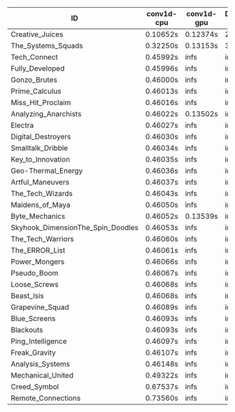 |ID|conv1d-cpu|conv1d-gpu|DWSPConv2D-gpu|gemm-gpu|avg|
|-|-|-|-|-|-|
|Creative_Juices|0.10652s|0.12374s|2.82132s|1.75192s|1.20088s|
|The_Systems_Squads|0.32250s|0.13153s|3.03836s|4.39623s|1.97215s|
|Tech_Connect|0.45992s|infs|infs|4.39996s|infs|
|Fully_Developed|0.45996s|infs|infs|4.41297s|infs|
|Gonzo_Brutes|0.46000s|infs|infs|4.40495s|infs|
|Prime_Calculus|0.46013s|infs|infs|4.42286s|infs|
|Miss_Hit_Proclaim|0.46016s|infs|infs|4.37695s|infs|
|Analyzing_Anarchists|0.46022s|0.13502s|infs|4.39792s|infs|
|Electra|0.46027s|infs|infs|4.39421s|infs|
|Digital_Destroyers|0.46030s|infs|infs|4.39780s|infs|
|Smalltalk_Dribble|0.46034s|infs|infs|4.38786s|infs|
|Key_to_Innovation|0.46035s|infs|infs|4.39672s|infs|
|Geo-Thermal_Energy|0.46036s|infs|infs|4.40480s|infs|
|Artful_Maneuvers|0.46037s|infs|infs|4.40525s|infs|
|The_Tech_Wizards|0.46043s|infs|infs|4.38895s|infs|
|Maidens_of_Maya|0.46050s|infs|infs|4.40663s|infs|
|Byte_Mechanics|0.46052s|0.13539s|infs|4.39468s|infs|
|Skyhook_DimensionThe_Spin_Doodles|0.46053s|infs|infs|4.41614s|infs|
|The_Tech_Warriors|0.46060s|infs|infs|4.41688s|infs|
|The_ERROR_List|0.46061s|infs|infs|4.40580s|infs|
|Power_Mongers|0.46066s|infs|infs|4.39372s|infs|
|Pseudo_Boom|0.46067s|infs|infs|4.39661s|infs|
|Loose_Screws|0.46068s|infs|infs|4.41897s|infs|
|Beast_Isis|0.46068s|infs|infs|4.40262s|infs|
|Grapevine_Squad|0.46089s|infs|infs|4.40022s|infs|
|Blue_Screens|0.46093s|infs|infs|4.37721s|infs|
|Blackouts|0.46093s|infs|infs|4.36271s|infs|
|Ping_Intelligence|0.46097s|infs|infs|4.41062s|infs|
|Freak_Gravity|0.46107s|infs|infs|4.39745s|infs|
|Analysis_Systems|0.46148s|infs|infs|4.40734s|infs|
|Mechanical_United|0.49322s|infs|infs|4.39293s|infs|
|Creed_Symbol|0.67537s|infs|infs|4.36558s|infs|
|Remote_Connections|0.73560s|infs|infs|4.40046s|infs|

